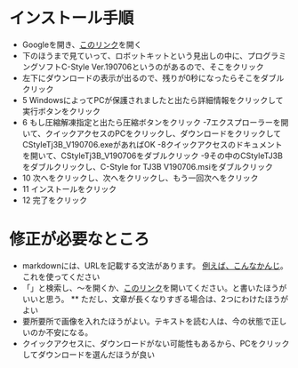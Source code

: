 # インストール手順

- Googleを開き、[このリンク](http://www.daisendenshi.com/download/)を開く
- 下のほうまで見ていって、ロボットキットという見出しの中に、プログラミングソフトC-Style Ver.190706というのがあるので、そこをクリック
- 左下にダウンロードの表示が出るので、残りが0秒になったらそこをダブルクリック
- 5 WindowsによってPCが保護されましたと出たら詳細情報をクリックして実行ボタンをクリック
- 6 もし圧縮解凍指定と出たら圧縮ボタンをクリック
-7エクスプローラーを開いて、クイックアクセスのPCをクリックし、ダウンロードをクリックしてCStyleTj3B_V190706.exeがあればOK
-8クイックアクセスのドキュメントを開いて、CStyleTj3B_V190706をダブルクリック
-9その中のCStyleTJ3Bをダブルクリックし、C-Style for TJ3B V190706.msiをダブルクリック
- 10 次へをクリックし、次へをクリックし、もう一回次へをクリック
- 11 インストールをクリック
- 12 完了をクリック

# 修正が必要なところ
 * markdownには、URLを記載する文法があります。 [例えば、こんなかんじ](https://www.google.com)。これを使ってください
 * 「」と検索し、～を開くか、[このリンク]()を開いてください。と書いたほうがいいと思う。
 ** ただし、文章が長くなりすぎる場合は、2つにわけたほうがよい
 * 要所要所で画像を入れたほうがよい。テキストを読む人は、今の状態で正しいのか不安になる。
 * クイックアクセスに、ダウンロードがない可能性もあるから、PCをクリックしてダウンロードを選んだほうが良い

